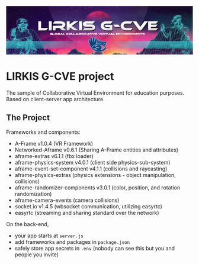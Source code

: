 
<img src="https://raw.githubusercontent.com/lirkislab/svr2021/main/public/dist/GCVEgithubLOGO2.jpg">



LIRKIS G-CVE project
=================

The sample of Collaborative Virtual Environment for education purposes.
Based on client-server app architecture.

The Project
------------

Frameworks and components:
- A-Frame v1.0.4 (VR Framework)
- Networked-Aframe v0.6.1 (Sharing A-Frame entities and attributes)
- aframe-extras v6.1.1 (fbx loader)
- aframe-physics-system v4.0.1 (client side physics-sub-system)
- aframe-event-set-component v4.1.1 (collisions and raycasting)
- aframe-physics-extras (physics extensions - object manipulation, collisions)
- aframe-randomizer-components v3.0.1 (color, position, and rotation randomization)
- aframe-camera-events (camera collisions)
- socket.io v1.4.5 (wbsocket communication, utilizing easyrtc)
- easyrtc (streaming and sharing standard over the network)

On the back-end,
- your app starts at `server.js`
- add frameworks and packages in `package.json`
- safely store app secrets in `.env` (nobody can see this but you and people you invite)
